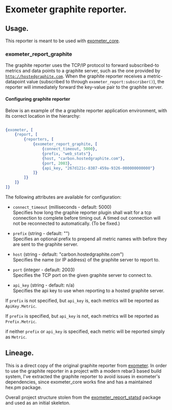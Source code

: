 # Exometer graphite reporter.

## Usage.

This reporter is meant to be used with
[exometer_core](https://github.com/Feuerlabs/exometer_core).

### exometer\_report\_graphite

The graphite reporter uses the TCP/IP protocol to forward
subscribed-to metrics and data points to a graphite server, such as
the one provided by [`http://hostedgraphite.com`](http://hostedgraphite.com).
When the graphite
reporter receives a metric-datapoint value (subscribed to through
`exometer_report:subscriber()`), the reporter will immediately
forward the key-value pair to the graphite server.

#### Configuring graphite reporter

Below is an example of the a graphite reporter application environment, with
its correct location in the hierarchy:

```erlang

{exometer, [
    {report, [
        {reporters, [
            {exometer_report_graphite, [
                {connect_timeout, 5000},
                {prefix, "web_stats"},
                {host, "carbon.hostedgraphite.com"},
                {port, 2003},
                {api_key, "267d121c-8387-459a-9326-000000000000"}
            ]}
        ]}
    ]}
]}
```

The following attributes are available for configuration:

+ `connect_timeout` (milliseconds - default: 5000)<br />Specifies how long the
graphie reporter plugin shall wait for a tcp connection to complete before
timing out. A timed out connection will not be reconnected to automatically.
(To be fixed.)

+ `prefix` (string - default: "")<br />Specifies an optional prefix to prepend
all metric names with before they are sent to the graphite server.

+ `host` (string - default: "carbon.hostedgraphite.com")<br />Specifies the
name (or IP address) of the graphite server to report to.

+ `port` (integer - default: 2003)<br />Specifies the TCP port on the given
graphite server to connect to.

+ `api_key` (string - default: n/a)<br />Specifies the api key to use when
reporting to a hosted graphite server.

If `prefix` is not specified, but `api_key` is, each metrics will be reported
as `ApiKey.Metric`.

If `prefix` is specified, but `api_key` is not, each metrics will be reported
as `Prefix.Metric`.

if neither `prefix` or `api_key` is specified, each metric will be reported
simply as `Metric`.

## Lineage.

This is a direct copy of the original graphite reporter from
[exometer](https://github.com/Feuerlabs/exometer). In order to use the
graphite reporter in a project with a modern rebar3 based build system, I've
extracted the graphite reporter to avoid issues in exometer's dependencies,
since exometer_core works fine and has a maintained hex.pm package.

Overall project structure stolen from the
[exometer_report_statsd](https://github.com/MyMedsAndMe/exometer_report_statsd)
package and used as an initial skeleton.
